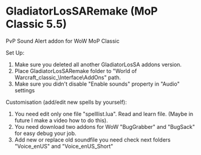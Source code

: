 # GladiatorLosSARemake (MoP Classic 5.5)
PvP Sound Alert addon for WoW MoP Classic

Set Up:
1. Make sure you deleted all another GladiatorLosSA addons version.
2. Place GladiatorLosSARemake folder to "World of Warcraft\_classic_\Interface\AddOns" path.
3. Make sure you didn't disable "Enable sounds" property in "Audio" settings

Customisation (add/edit new spells by yourself):
1. You need edit only one file "spelllist.lua". Read and learn file. (Maybe in future I make a video how to do this).
2. You need download two addons for WoW "BugGrabber" and "BugSack" for easy debug your job.
3. Add new or replace old soundfile you need check next folders "Voice_enUS" and "Voice_enUS_Short"
